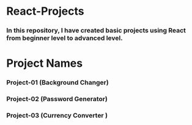# React-Projects

### In this repository, I have created basic projects using React from beginner level to advanced level.

<h1>Project Names</h1>

<h3>Project-01 (Background Changer)</h3>
<h3>Project-02 (Password Generator)</h3>
<h3>Project-03 (Currency Converter )</h3>

